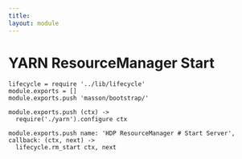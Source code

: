 ```yaml
---
title: 
layout: module
---
```


# YARN ResourceManager Start

    lifecycle = require '../lib/lifecycle'
    module.exports = []
    module.exports.push 'masson/bootstrap/'

    module.exports.push (ctx) ->
      require('./yarn').configure ctx

    module.exports.push name: 'HDP ResourceManager # Start Server', callback: (ctx, next) ->
      lifecycle.rm_start ctx, next